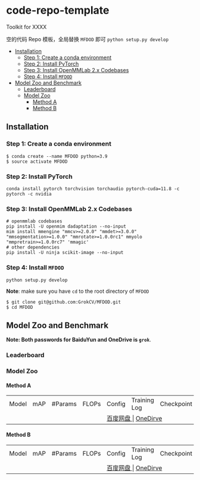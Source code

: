# code-repo-template
Toolkit for XXXX

空的代码 Repo 模板，全局替换 `MFDOD` 即可 `python setup.py develop`

- [Installation](#installation)
  - [Step 1: Create a conda environment](#step-1-create-a-conda-environment)
  - [Step 2: Install PyTorch](#step-2-install-pytorch)
  - [Step 3: Install OpenMMLab 2.x Codebases](#step-3-install-openmmlab-2x-codebases)
  - [Step 4: Install `MFDOD`](#step-4-install-MFDOD)
- [Model Zoo and Benchmark](#model-zoo-and-benchmark)
  - [Leaderboard](#leaderboard)
  - [Model Zoo](#model-zoo)
    - [Method A](#method-a)
    - [Method B](#method-b)


## Installation

### Step 1: Create a conda environment

```shell
$ conda create --name MFDOD python=3.9
$ source activate MFDOD
```

### Step 2: Install PyTorch

```shell
conda install pytorch torchvision torchaudio pytorch-cuda=11.8 -c pytorch -c nvidia
```

### Step 3: Install OpenMMLab 2.x Codebases

```shell
# openmmlab codebases
pip install -U openmim dadaptation --no-input
mim install mmengine "mmcv>=2.0.0" "mmdet>=3.0.0" "mmsegmentation>=1.0.0" "mmrotate>=1.0.0rc1" mmyolo "mmpretrain>=1.0.0rc7" 'mmagic'
# other dependencies
pip install -U ninja scikit-image --no-input
```

### Step 4: Install `MFDOD`

```shell
python setup.py develop
```

**Note**: make sure you have `cd` to the root directory of `MFDOD`

```shell
$ git clone git@github.com:GrokCV/MFDOD.git
$ cd MFDOD
```

## Model Zoo and Benchmark

**Note: Both passwords for BaiduYun and OneDrive is `grok`**.

### Leaderboard

### Model Zoo

#### Method A

<table>
    <tr>
        <td>Model</td>
        <td>mAP</td>
        <td>#Params</td>
        <td>FLOPs</td>
        <td>Config</td>
        <td>Training Log</td>
        <td>Checkpoint</td>
        <td>Visualization</td>
    <tr>
    <tr>
        <td></td>
        <td></td>
        <td></td>
        <td></td>
        <td colspan="4">
            <a href=""> 百度网盘 </a> | <a href=""> OneDirve </a>
        </td>
    <tr>
</table>

#### Method B

<table>
    <tr>
        <td>Model</td>
        <td>mAP</td>
        <td>#Params</td>
        <td>FLOPs</td>
        <td>Config</td>
        <td>Training Log</td>
        <td>Checkpoint</td>
        <td>Visualization</td>
    <tr>
    <tr>
        <td></td>
        <td></td>
        <td></td>
        <td></td>
        <td colspan="4">
            <a href=""> 百度网盘 </a> | <a href=""> OneDirve </a>
        </td>
    <tr>
</table>
